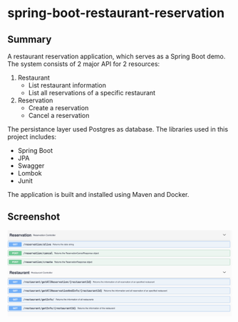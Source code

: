 # spring-boot-restaurant-reservation
## Summary
A restaurant reservation application, which serves as a Spring Boot demo. The system consists of 2 major API for 2 resources:
1. Restaurant
   - List restaurant information
   - List all reservations of a specific restaurant
2. Reservation
   - Create a reservation
   - Cancel a reservation

The persistance layer used Postgres as database. The libraries used in this project includes:
- Spring Boot
- JPA
- Swagger
- Lombok
- Junit

The application is built and installed using Maven and Docker.

## Screenshot
![Swagger-UI index page](screenshot_1.png)
